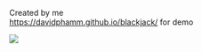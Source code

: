 
Created by me<br>
https://davidphamm.github.io/blackjack/ for demo<br>

<img src="https://davidphamm.github.io/blackjack/screenshot.png">
